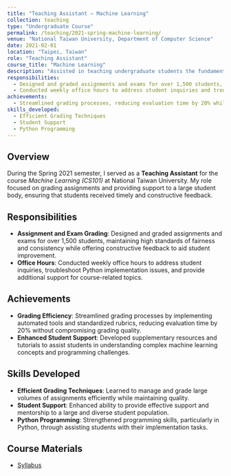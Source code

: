 ```yaml
---
title: "Teaching Assistant – Machine Learning"
collection: teaching
type: "Undergraduate Course"
permalink: /teaching/2021-spring-machine-learning/
venue: "National Taiwan University, Department of Computer Science"
date: 2021-02-01
location: "Taipei, Taiwan"
role: "Teaching Assistant"
course_title: "Machine Learning"
description: "Assisted in teaching undergraduate students the fundamentals of machine learning, including supervised and unsupervised learning techniques."
responsibilities:
  - Designed and graded assignments and exams for over 1,500 students, offering constructive feedback.
  - Conducted weekly office hours to address student inquiries and troubleshoot Python implementation issues.
achievements:
  - Streamlined grading processes, reducing evaluation time by 20% while maintaining grading quality.
skills_developed:
  - Efficient Grading Techniques
  - Student Support
  - Python Programming
---
```

    
## Overview

During the Spring 2021 semester, I served as a **Teaching Assistant** for the course *Machine Learning (CS101)* at National Taiwan University. My role focused on grading assignments and providing support to a large student body, ensuring that students received timely and constructive feedback.

## Responsibilities

- **Assignment and Exam Grading**: Designed and graded assignments and exams for over 1,500 students, maintaining high standards of fairness and consistency while offering constructive feedback to aid student improvement.
- **Office Hours**: Conducted weekly office hours to address student inquiries, troubleshoot Python implementation issues, and provide additional support for course-related topics.

## Achievements

- **Grading Efficiency**: Streamlined grading processes by implementing automated tools and standardized rubrics, reducing evaluation time by 20% without compromising grading quality.
- **Enhanced Student Support**: Developed supplementary resources and tutorials to assist students in understanding complex machine learning concepts and programming challenges.

## Skills Developed

- **Efficient Grading Techniques**: Learned to manage and grade large volumes of assignments efficiently while maintaining quality.
- **Student Support**: Enhanced ability to provide effective support and mentorship to a large and diverse student population.
- **Python Programming**: Strengthened programming skills, particularly in Python, through assisting students with their implementation tasks.

## Course Materials

- [Syllabus](https://speech.ee.ntu.edu.tw/~hylee/ml/2021-spring.php)
